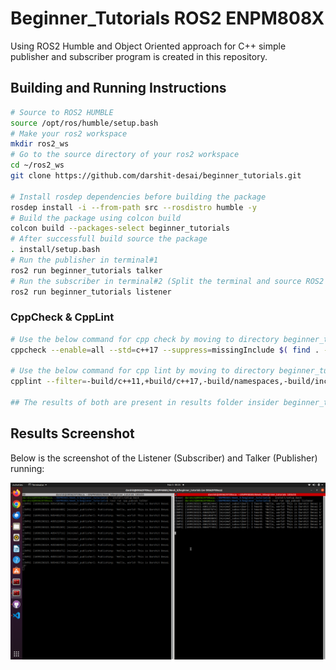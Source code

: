 # Beginner_Tutorials ROS2 ENPM808X

Using ROS2 Humble and Object Oriented approach for C++ simple publisher and subscriber program is created in this repository.

## Building and Running Instructions

```bash
# Source to ROS2 HUMBLE
source /opt/ros/humble/setup.bash
# Make your ros2 workspace
mkdir ros2_ws
# Go to the source directory of your ros2 workspace
cd ~/ros2_ws
git clone https://github.com/darshit-desai/beginner_tutorials.git

# Install rosdep dependencies before building the package
rosdep install -i --from-path src --rosdistro humble -y
# Build the package using colcon build
colcon build --packages-select beginner_tutorials
# After successfull build source the package
. install/setup.bash
# Run the publisher in terminal#1
ros2 run beginner_tutorials talker
# Run the subscriber in terminal#2 (Split the terminal and source ROS2 and the workspace setup.bash)
ros2 run beginner_tutorials listener 
```

### CppCheck & CppLint
```bash
# Use the below command for cpp check by moving to directory beginner_tutorials
cppcheck --enable=all --std=c++17 --suppress=missingInclude $( find . -name *.cpp | grep -vE -e "^./build/" ) --check-config > results/cppcheck.txt

# Use the below command for cpp lint by moving to directory beginner_tutorials 
cpplint --filter=-build/c++11,+build/c++17,-build/namespaces,-build/include_order  src/cpp_pubsub/src/*.cpp >  results/cpplint.txt

## The results of both are present in results folder insider beginner_tutorials directory
```

## Results Screenshot

Below is the screenshot of the Listener (Subscriber) and Talker (Publisher) running:

![](results/ROS2listenertalkerbasics.png)



